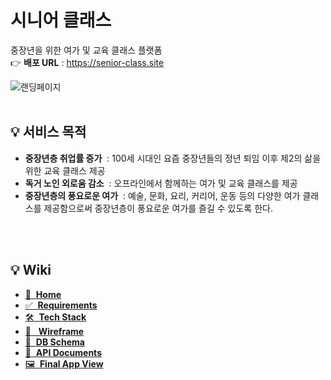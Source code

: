 # 시니어 클래스
중장년을 위한 여가 및 교육 클래스 플랫폼   
👉 <strong>배포 URL</strong> : https://senior-class.site    



<img src='https://user-images.githubusercontent.com/81205088/153709374-eb6ff8c0-54d8-4ed7-82f1-9dd3673e8068.gif' alt='랜딩페이지'/>




<br/>
<br/>


## 💡 서비스 목적
- **중장년층 취업률 증가** &nbsp;: 100세 시대인 요즘 중장년들의 정년 퇴임 이후 제2의 삶을 위한 교육 클래스 제공
- **독거 노인 외로움 감소** &nbsp;: 오프라인에서 함께하는 여가 및 교육 클래스를 제공
- **중장년층의 풍요로운 여가** &nbsp;: 예술, 문화, 요리, 커리어, 운동 등의 다양한 여가 클래스를 제공함으로써 중장년층이 풍요로운 여가를 즐길 수 있도록 한다.


<br/>
<br/>    

## 💡 Wiki
<ul>
  <li>
    <a href='https://github.com/loocia1910/senior-class/wiki#%ED%94%84%EB%A1%9C%EC%A0%9D%ED%8A%B8-%EC%86%8C%EA%B0%9C' >🏡&nbsp; <strong>Home</strong></a>
  </li>
  <li>
    <a href='https://github.com/loocia1910/senior-class/wiki/Requirements#%ED%94%84%EB%A1%9C%EC%A0%9D%ED%8A%B8-%EC%9A%94%EA%B5%AC%EC%82%AC%ED%95%AD' >✅&nbsp; <strong>Requirements</strong></a>
  </li>
  <li>
    <a href='https://github.com/loocia1910/senior-class/wiki/Tech-Stack' >🛠  &nbsp;<strong>Tech Stack</strong></a>
  </li>
  <li>
    <a href='https://github.com/loocia1910/senior-class/wiki/Wireframe#wireframe' >🎨 &nbsp; <strong>Wireframe</strong></a>
  </li>
  <li>
    <a href='https://github.com/loocia1910/senior-class/wiki/DB-Schema#db-schema' >🧱 &nbsp;<strong>DB Schema</strong></a>
  </li>
  <li>
    <a href='https://github.com/loocia1910/senior-class/wiki/API-Documents#api-documents' > 📝 &nbsp;<strong>API Documents</strong></a>
  </li>  
  <li>
    <a href='https://github.com/loocia1910/senior-class/wiki/Final-App-Screen#app-view' > 🖼 &nbsp;<strong>Final App View</strong></a>
  </li>    
</ul>

